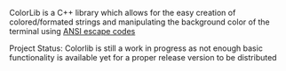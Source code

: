 ColorLib is a C++ library which allows for the easy creation of colored/formated strings and manipulating the background color of the terminal using [ANSI escape codes](https://en.wikipedia.org/wiki/ANSI_escape_code)

Project Status:
Colorlib is still a work in progress as not enough basic functionality is available yet for a proper release version to be distributed 
